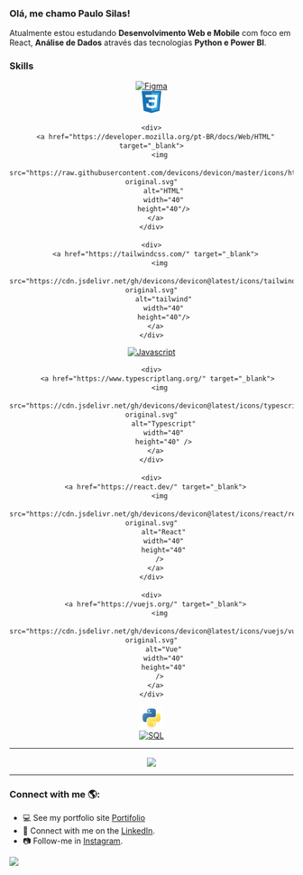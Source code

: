 
### Olá, me chamo Paulo Silas!

 Atualmente estou estudando **Desenvolvimento Web e Mobile** com foco em React, **Análise de Dados** através das tecnologias **Python e Power BI**.
 <br>

### Skills

<div align="center">
  <div>
    <a href="https://www.figma.com/" target="_blank">
      <img
        src="https://i.pinimg.com/originals/a5/58/b4/a558b426cb8973523f37bbed94cf0f09.png"
        alt="Figma"
        width="40"
        height="40"
      />
    </a>
  </div>
  
   <div>
    <a href="https://developer.mozilla.org/pt-BR/docs/Web/CSS" target="_blank">
      <img
        src="https://raw.githubusercontent.com/devicons/devicon/master/icons/css3/css3-original.svg"
        alt="CSS"
        width="40"
        height="40"
      />
    </a>
   </div>
   
    <div>
      <a href="https://developer.mozilla.org/pt-BR/docs/Web/HTML" target="_blank">
        <img
          src="https://raw.githubusercontent.com/devicons/devicon/master/icons/html5/html5-original.svg"
          alt="HTML"
          width="40"
          height="40"/>
      </a>
    </div>

    <div>
      <a href="https://tailwindcss.com/" target="_blank">
        <img
          src="https://cdn.jsdelivr.net/gh/devicons/devicon@latest/icons/tailwindcss/tailwindcss-original.svg"
          alt="tailwind"
          width="40"
          height="40"/>
      </a>
    </div>

   <div>
    <a href="https://www.javascript.com/" target="_blank">
      <img
        src="https://tadeuesteves.files.wordpress.com/2014/01/javascript-logo.png"
        alt="Javascript"
        width="40"
        height="40"/>
    </a>   
   </div>

    <div>
       <a href="https://www.typescriptlang.org/" target="_blank">
        <img
          src="https://cdn.jsdelivr.net/gh/devicons/devicon@latest/icons/typescript/typescript-original.svg"
          alt="Typescript"
          width="40"
          height="40" />
      </a>
    </div>

    <div>
      <a href="https://react.dev/" target="_blank">
        <img
          src="https://cdn.jsdelivr.net/gh/devicons/devicon@latest/icons/react/react-original.svg"
          alt="React"
          width="40"
          height="40"
        />
      </a>
    </div>
  
    <div>
      <a href="https://vuejs.org/" target="_blank">
        <img
          src="https://cdn.jsdelivr.net/gh/devicons/devicon@latest/icons/vuejs/vuejs-original.svg"
          alt="Vue"
          width="40"
          height="40"
        />
      </a>
    </div>

   <div>
     <a href="https://www.python.org/" target="_blank">
      <img
        src="https://raw.githubusercontent.com/devicons/devicon/master/icons/python/python-original.svg"
        alt="Python"
        width="40"
        height="40"
      />
    </a>
   </div>

  <div>
    <a href="https://www.w3schools.com/sql/" target="_blank">
      <img
        src="https://cdn.jsdelivr.net/gh/devicons/devicon@latest/icons/azuresqldatabase/azuresqldatabase-original.svg"
        alt="SQL"
        width="40"
        height="40"
      />
    </a>
  </div>
</div>
<hr/>
  <div align="center">
<!-- <div>
      <a href="https://github.com/paulosilas99">
        <img align="center" src="https://github-readme-stats.vercel.app/api?username=paulosilas99&line_height=55&show_icons=true&theme=dark&hide_border=true" />
      </a>
    </div> -->
    <div>
        <a href="https://github.com/paulosilas99">
          <img align="center" src="https://github-readme-stats.vercel.app/api/top-langs/?username=paulosilas99&size_weight=1.0&count_weight=1.0" />
        </a>
    </div>
  </div>
<hr/>

### Connect with me 🌎:

- 💻 See my portfolio site <a href="https://paulosilas99.github.io/meuportfolio/](https://frontend-six-blue.vercel.app/">Portifolio</a>
- 💼 Connect with me on the <a href="https://www.linkedin.com/in/paulo-silas-sodré-fonseca/">LinkedIn</a>.
- 📷 Follow-me in <a href="https://www.instagram.com/paulosilas.sf/">Instagram</a>.

![](https://komarev.com/ghpvc/?username=paulosilas99&color=blue&style=plastic&label=Visualiza%C3%A7%C3%B5es)
